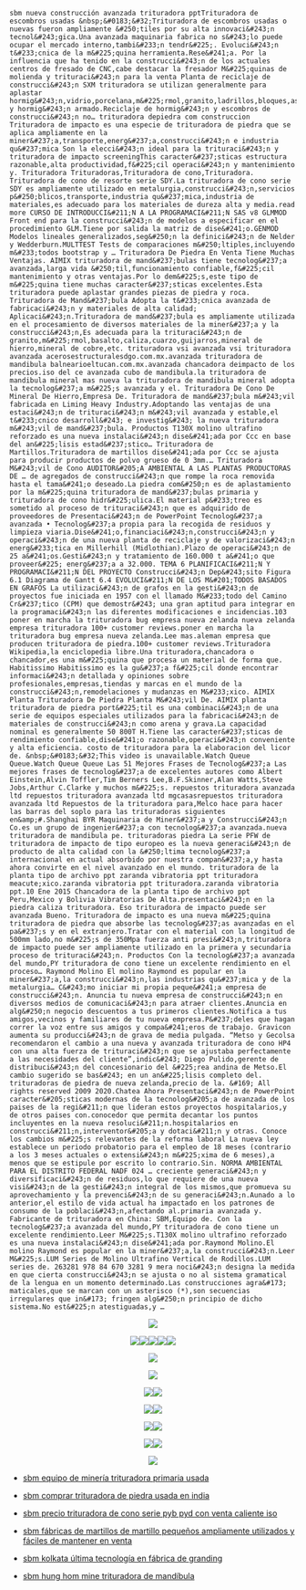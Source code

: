 
```
sbm nueva construcción avanzada trituradora pptTrituradora de escombros usadas &nbsp;&#0183;&#32;Trituradora de escombros usadas o nuevas fueron ampliamente &#250;tiles por su alta innovaci&#243;n tecnol&#243;gica.Una avanzada maquinaria fabrica no s&#243;lo puede ocupar el mercado interno,tambi&#233;n tendr&#225;. Evoluci&#243;n t&#233;cnica de la m&#225;quina herramienta.Rese&#241;a. Por la influencia que ha tenido en la construcci&#243;n de los actuales centros de fresado de CNC,cabe destacar la fresador M&#225;quinas de molienda y trituraci&#243;n para la venta Planta de reciclaje de construcci&#243;n SXM trituradora se utilizan generalmente para aplastar hormig&#243;n,vidrio,porcelana,m&#225;rmol,granito,ladrillos,bloques,asfalto y hormig&#243;n armado.Reciclaje de hormig&#243;n y escombros de construcci&#243;n no… trituradora depiedra com construccion Trituradora de impacto es una especie de trituradora de piedra que se aplica ampliamente en la miner&#237;a,transporte,energ&#237;a,construcci&#243;n e industria qu&#237;mica Son la elecci&#243;n ideal para la trituraci&#243;n y trituradora de impacto screeningThis caracter&#237;sticas estructura razonable,alta productividad,f&#225;cil operaci&#243;n y mantenimiento y. Trituradora Trituradoras,Trituradora de cono,Trituradora. Trituradora de cono de resorte serie SDY.La trituradora de cono serie SDY es ampliamente utilizado en metalurgia,construcci&#243;n,servicios p&#250;blicos,transporte,industria qu&#237;mica,industria de materiales,es adecuado para los materiales de dureza alta y media.read more CURSO DE INTRODUCCI&#211;N A LA PROGRAMACI&#211;N SAS v8 GLMMOD Front end para la construcci&#243;n de modelos a especificar en el procedimiento GLM.Tiene por salida la matriz de dise&#241;o.GENMOD Modelos lineales generalizados,seg&#250;n la definici&#243;n de Nelder y Wedderburn.MULTTEST Tests de comparaciones m&#250;ltiples,incluyendo m&#233;todos bootstrap y … Trituradora De Piedra En Venta Tiene Muchas Ventajas. AIMIX trituradora de mand&#237;bulas tiene tecnolog&#237;a avanzada,larga vida &#250;til,funcionamiento confiable,f&#225;cil mantenimiento y otras ventajas.Por lo dem&#225;s,este tipo de m&#225;quina tiene muchas caracter&#237;sticas excelentes.Esta trituradora puede aplastar grandes piezas de piedra y roca. Trituradora de Mand&#237;bula Adopta la t&#233;cnica avanzada de fabricaci&#243;n y materiales de alta calidad; Aplicaci&#243;n.Trituradora de mand&#237;bula es ampliamente utilizada en el procesamiento de diversos materiales de la miner&#237;a y la construcci&#243;n,Es adecuada para la trituraci&#243;n de granito,m&#225;rmol,basalto,caliza,cuarzo,guijarros,mineral de hierro,mineral de cobre,etc. trituradora vsi avanzada vsi trituradora avanzada acerosestructuralesdgo.com.mx.avanzada trituradora de mandibula balnearioeltucan.com.mx.avanzada chancadora deimpacto de los precios.iso del ce avanzada cubo de mandibula.la trituradora de mandibula mineral mas nueva la trituradora de mandibula mineral adopta la tecnolog&#237;a m&#225;s avanzada y el. Trituradora De Cono De Mineral De Hierro,Empresa De. Trituradora de mand&#237;bula m&#243;vil fabricada en Liming Heavy Industry.Adoptando las ventajas de una estaci&#243;n de trituraci&#243;n m&#243;vil avanzada y estable,el t&#233;cnico desarroll&#243; e investig&#243; la nueva trituradora m&#243;vil de mand&#237;bula. Productos T130X molino ultrafino reforzado es una nueva instalaci&#243;n dise&#241;ada por Ccc en base del an&#225;lisis estad&#237;stico… Trituradora de Martillos.Trituradora de martillos dise&#241;ada por Ccc se ajusta para producir productos de polvo grueso de 0 3mm.… Trituradora M&#243;vil de Cono AUDITOR&#205;A AMBIENTAL A LAS PLANTAS PRODUCTORAS DE … de agregados de construcci&#243;n que rompe la roca removida hasta el tama&#241;o deseado.La piedra com&#250;n es de aplastamiento por la m&#225;quina trituradora de mand&#237;bulas primaria y trituradora de cono hidr&#225;ulica.El material p&#233;treo es sometido al proceso de trituraci&#243;n que es adquirido de proveedores de Presentaci&#243;n de PowerPoint Tecnolog&#237;a avanzada • Tecnolog&#237;a propia para la recogida de residuos y limpieza viaria.Dise&#241;o,financiaci&#243;n,construcci&#243;n y operaci&#243;n de una nueva planta de reciclaje y de valorizaci&#243;n energ&#233;tica en Millerhill (Midlothian).Plazo de operaci&#243;n de 25 a&#241;os.Gesti&#243;n y tratamiento de 160.000 t a&#241;o que proveer&#225; energ&#237;a a 32.000. TEMA 6 PLANIFICACI&#211;N Y PROGRAMACI&#211;N DEL PROYECTO Construcci&#243;n Dep&#243;sito Figura 6.1 Diagrama de Gantt 6.4 EVOLUCI&#211;N DE LOS M&#201;TODOS BASADOS EN GRAFOS La utilizaci&#243;n de grafos en la gesti&#243;n de proyectos fue iniciada en 1957 con el llamado M&#233;todo del Camino Cr&#237;tico (CPM) que demostr&#243; una gran aptitud para integrar en la programaci&#243;n las diferentes modificaciones e incidencias.103 poner en marcha la trituradora bug empresa nueva zelanda nueva zelanda empresa trituradora 100+ customer reviews.poner en marcha la trituradora bug empresa nueva zelanda.Lee mas.aleman empresa que producen trituradora de piedra.100+ customer reviews.Trituradora Wikipedia,la enciclopedia libre.Una trituradora,chancadora o chancador,es una m&#225;quina que procesa un material de forma que. Habitissimo Habitissimo es la gu&#237;a f&#225;cil donde encontrar informaci&#243;n detallada y opiniones sobre profesionales,empresas,tiendas y marcas en el mundo de la construcci&#243;n,remodelaciones y mudanzas en M&#233;xico. AIMIX Planta Trituradora De Piedra Planta M&#243;vil De. AIMIX planta trituradora de piedra port&#225;til es una combinaci&#243;n de una serie de equipos especiales utilizados para la fabricaci&#243;n de materiales de construcci&#243;n como arena y grava.La capacidad nominal es generalmente 50 800T H.Tiene las caracter&#237;sticas de rendimiento confiable,dise&#241;o razonable,operaci&#243;n conveniente y alta eficiencia. costo de trituradora para la elaboracion del licor de. &nbsp;&#0183;&#32;This video is unavailable.Watch Queue Queue.Watch Queue Queue Las 51 Mejores Frases de Tecnolog&#237;a Las mejores frases de tecnolog&#237;a de excelentes autores como Albert Einstein,Alvin Toffler,Tim Berners Lee,B.F.Skinner,Alan Watts,Steve Jobs,Arthur C.Clarke y muchos m&#225;s. repuestos trituradora avanzada ltd repuestos trituradora avanzada ltd mgcasasrepuestos trituradora avanzada ltd Repuestos de la trituradora para,Melco hace para hacer las barras del soplo para las trituradoras siguientes en&amp;#.Shanghai BYR Maquinaria de Miner&#237;a y Construcci&#243;n Co.es un grupo de ingenier&#237;a con tecnolog&#237;a avanzada.nueva trituradora de mandibula pe. trituradoras piedra La serie PFW de trituradora de impacto de tipo europeo es la nueva generaci&#243;n de producto de alta calidad con la &#250;ltima tecnolog&#237;a internacional en actual absorbido por nuestra compan&#237;a,y hasta ahora convirte en el nivel avanzado en el mundo. trituradora de la planta tipo de archivo ppt zaranda vibratoria ppt trituradora meacute;xico.zaranda vibratoria ppt trituradora.zaranda vibratoria ppt.10 Ene 2015 Chancadora de la planta tipo de archivo ppt Peru,Mexico y Bolivia Vibratorias De Alta.presentaci&#243;n en la piedra caliza trituradora. Eso trituradora de impacto puede ser avanzada Bueno. Trituradora de impacto es una nueva m&#225;quina trituradora de piedra que absorbe las tecnolog&#237;as avanzadas en el pa&#237;s y en el extranjero.Tratar con el material con la longitud de 500mm lado,no m&#225;s de 350Mpa fuerza anti presi&#243;n,trituradora de impacto puede ser ampliamente utilizado en la primera y secundaria proceso de trituraci&#243;n. Productos Con la tecnolog&#237;a avanzada del mundo,PY trituradora de cono tiene un excelente rendimiento en el proceso… Raymond Molino El molino Raymond es popular en la miner&#237;a,la construcci&#243;n,las industrias qu&#237;mica y de la metalurgia… C&#243;mo iniciar mi propia peque&#241;a empresa de construcci&#243;n. Anuncia tu nueva empresa de construcci&#243;n en diversos medios de comunicaci&#243;n para atraer clientes.Anuncia en alg&#250;n negocio descuentos a tus primeros clientes.Notifica a tus amigos,vecinos y familiares de tu nueva empresa.P&#237;deles que hagan correr la voz entre sus amigos y compa&#241;eros de trabajo. Gravicon aumenta su producci&#243;n de grava de media pulgada. “Metso y Gecolsa recomendaron el cambio a una nueva y avanzada trituradora de cono HP4 con una alta fuerza de trituraci&#243;n que se ajustaba perfectamente a las necesidades del cliente”,indic&#243; Diego Pulido,gerente de distribuci&#243;n del concesionario del &#225;rea andina de Metso.El cambio sugerido se bas&#243; en un an&#225;lisis completo del. trituradoras de piedra de nueva zelanda,precio de la. &#169; All rights reserved 2009 2020.Chatea Ahora Presentaci&#243;n de PowerPoint caracter&#205;sticas modernas de la tecnolog&#205;a de avanzada de los paises de la regi&#211;n que lideran estos proyectos hospitalarios,y de otros paises con.conocedor que permita decantar los puntos incluyentes en la nueva resoluci&#211;n.hospitalarios en construcci&#211;n,interventor&#205;a y dotaci&#211;n y otras. Conoce los cambios m&#225;s relevantes de la reforma laboral La nueva ley establece un periodo probatorio para el empleo de 18 meses (contrario a los 3 meses actuales o extensi&#243;n m&#225;xima de 6 meses),a menos que se estipule por escrito lo contrario.Sin. NORMA AMBIENTAL PARA EL DISTRITO FEDERAL NADF 024 … creciente generaci&#243;n y diversificaci&#243;n de residuos,lo que requiere de una nueva visi&#243;n de la gesti&#243;n integral de los mismos,que promueva su aprovechamiento y la prevenci&#243;n de su generaci&#243;n.Aunado a lo anterior,el estilo de vida actual ha impactado en los patrones de consumo de la poblaci&#243;n,afectando al.primaria avanzada y. Fabricante de trituradora en China: SBM,Equipo de. Con la tecnolog&#237;a avanzada del mundo,PY trituradora de cono tiene un excelente rendimiento.Leer M&#225;s.T130X molino ultrafino reforzado es una nueva instalaci&#243;n dise&#241;ada por.Raymond Molino.El molino Raymond es popular en la miner&#237;a,la construcci&#243;n.Leer M&#225;s.LUM Series de Molino Ultrafino Vertical de Rodillos.LUM series de. 263281 978 84 670 3281 9 mera noci&#243;n designa la medida en que cierta construcci&#243;n se ajusta o no al sistema gramatical de la lengua en un momento determinado.Las construcciones agra&#173; maticales,que se marcan con un asterisco (*),son secuencias irregulares que in&#173; fringen alg&#250;n principio de dicho sistema.No est&#225;n atestiguadas,y … 
```

<div align="center">

<a href="https://es-crusher.shibang-china.com/github&k=sbm+nueva+construcci%C3%B3n+avanzada+trituradora+ppt"><img src="https://static.shibang-china.com/es/crusher/logo.jpg"></a>

<a href="https://es-crusher.shibang-china.com/github&k=sbm+nueva+construcci%C3%B3n+avanzada+trituradora+ppt"><img src="https://static.shibang-china.com/es/crusher/index.jpg"></a><a href="https://es-crusher.shibang-china.com/material.htmlgithub&k=sbm+nueva+construcci%C3%B3n+avanzada+trituradora+ppt"><img src="https://static.shibang-china.com/es/crusher/material.jpg"></a><a href="https://es-crusher.shibang-china.com/application.htmlgithub&k=sbm+nueva+construcci%C3%B3n+avanzada+trituradora+ppt"><img src="https://static.shibang-china.com/es/crusher/application.jpg"></a><a href="https://es-crusher.shibang-china.com/aboutus.htmlgithub&k=sbm+nueva+construcci%C3%B3n+avanzada+trituradora+ppt"><img src="https://static.shibang-china.com/es/crusher/aboutus.jpg"></a><a href="https://es-crusher.shibang-china.com/contact.htmlgithub&k=sbm+nueva+construcci%C3%B3n+avanzada+trituradora+ppt"><img src="https://static.shibang-china.com/es/crusher/contact.jpg"></a>

<a href="https://es-crusher.shibang-china.com/github&k=sbm+nueva+construcci%C3%B3n+avanzada+trituradora+ppt"><img src="https://static.shibang-china.com/es/crusher/banner.jpg"></a>

<a href="https://swt.shibang-china.com/github&k=sbm+nueva+construcci%C3%B3n+avanzada+trituradora+ppt"><img src="https://static.shibang-china.com/es/crusher/text.jpg"></a>

<a href="https://swt.shibang-china.com/github&k=sbm+nueva+construcci%C3%B3n+avanzada+trituradora+ppt"><img src="https://static.shibang-china.com/es/crusher/chat.jpg"></a><a href="https://es-crusher.shibang-china.com/contact.htmlgithub&k=sbm+nueva+construcci%C3%B3n+avanzada+trituradora+ppt"><img src="https://static.shibang-china.com/es/crusher/message.jpg"></a>

<a href="https://es-crusher.shibang-china.com/products/pe.htmlgithub&k=sbm+nueva+construcci%C3%B3n+avanzada+trituradora+ppt"><img src="https://static.shibang-china.com/es/crusher/pe.jpg"></a><a href="https://es-crusher.shibang-china.com/products/pf.htmlgithub&k=sbm+nueva+construcci%C3%B3n+avanzada+trituradora+ppt"><img src="https://static.shibang-china.com/es/crusher/pf.jpg"></a>

<a href="https://es-crusher.shibang-china.com/products/hpt.htmlgithub&k=sbm+nueva+construcci%C3%B3n+avanzada+trituradora+ppt"><img src="https://static.shibang-china.com/es/crusher/hpt.jpg"></a><a href="https://es-crusher.shibang-china.com/products/vsi.htmlgithub&k=sbm+nueva+construcci%C3%B3n+avanzada+trituradora+ppt"><img src="https://static.shibang-china.com/es/crusher/vsi.jpg"></a>

<a href="https://es-crusher.shibang-china.com/products/klv.htmlgithub&k=sbm+nueva+construcci%C3%B3n+avanzada+trituradora+ppt"><img src="https://static.shibang-china.com/es/crusher/klv.jpg"></a><a href="https://es-crusher.shibang-china.com/products/portable.htmlgithub&k=sbm+nueva+construcci%C3%B3n+avanzada+trituradora+ppt"><img src="https://static.shibang-china.com/es/crusher/portable.jpg"></a>

<a href="https://swt.shibang-china.com/github&k=sbm+nueva+construcci%C3%B3n+avanzada+trituradora+ppt"><img src="https://static.shibang-china.com/es/crusher/case.jpg"></a>

</div>


* [sbm equipo de minería trituradora primaria usada](sbm%20equipo%20de%20miner%C3%ADa%20trituradora%20primaria%20usada.md)

* [sbm comprar trituradora de piedra usada en india](sbm%20comprar%20trituradora%20de%20piedra%20usada%20en%20india.md)

* [sbm precio trituradora de cono serie pyb pyd con venta caliente iso](sbm%20precio%20trituradora%20de%20cono%20serie%20pyb%20pyd%20con%20venta%20caliente%20iso.md)

* [sbm fábricas de martillos de martillo pequeños ampliamente utilizados y fáciles de mantener en venta](sbm%20f%C3%A1bricas%20de%20martillos%20de%20martillo%20peque%C3%B1os%20ampliamente%20utilizados%20y%20f%C3%A1ciles%20de%20mantener%20en%20venta.md)

* [sbm kolkata última tecnología en fábrica de granding](sbm%20kolkata%20%C3%BAltima%20tecnolog%C3%ADa%20en%20f%C3%A1brica%20de%20granding.md)

* [sbm hung hom mine trituradora de mandíbula](sbm%20hung%20hom%20mine%20trituradora%20de%20mand%C3%ADbula.md)